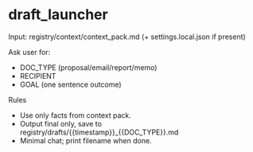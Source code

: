 # draft_launcher
Input: registry/context/context_pack.md (+ settings.local.json if present)

Ask user for:
- DOC_TYPE (proposal/email/report/memo)
- RECIPIENT
- GOAL (one sentence outcome)

Rules
- Use only facts from context pack.
- Output final only, save to registry/drafts/{{timestamp}}_{{DOC_TYPE}}.md
- Minimal chat; print filename when done.